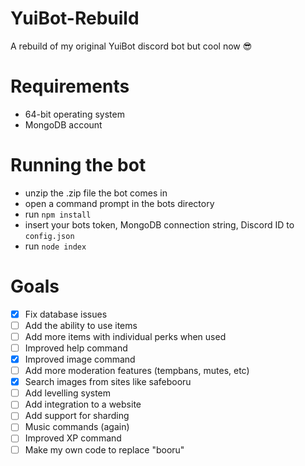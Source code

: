 # YuiBot-Rebuild
A rebuild of my original YuiBot discord bot but cool now :sunglasses:

# Requirements
* 64-bit operating system
* MongoDB account

# Running the bot
* unzip the .zip file the bot comes in
* open a command prompt in the bots directory
* run `npm install`
* insert your bots token, MongoDB connection string, Discord ID to `config.json`
* run `node index`

# Goals
- [x] Fix database issues
- [ ] Add the ability to use items
- [ ] Add more items with individual perks when used
- [ ] Improved help command
- [x] Improved image command
- [ ] Add more moderation features (tempbans, mutes, etc)
- [x] Search images from sites like safebooru
- [ ] Add levelling system
- [ ] Add integration to a website
- [ ] Add support for sharding
- [ ] Music commands (again)
- [ ] Improved XP command
- [ ] Make my own code to replace "booru"